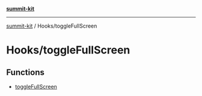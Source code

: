 [**summit-kit**](../../README.md)

***

[summit-kit](../../README.md) / Hooks/toggleFullScreen

# Hooks/toggleFullScreen

## Functions

- [toggleFullScreen](functions/toggleFullScreen.md)

